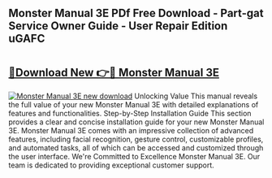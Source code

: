 ## Monster Manual 3E PDf Free Download - Part-gat Service Owner Guide - User Repair Edition uGAFC

# <h2><a href="http://cf14287.oget.top/?id=Monster+Manual+3E">🔗Download New 👉🔴 Monster Manual 3E</a></h2>

[![Monster Manual 3E new download](https://i.imgur.com/5g1atiW.png)](http://cf14287.oget.top/?id=Monster+Manual+3E)
Unlocking Value This manual reveals the full value of your new Monster Manual 3E with detailed explanations of features and functionalities. Step-by-Step Installation Guide This section provides a clear and concise installation guide for your new Monster Manual 3E. Monster Manual 3E comes with an impressive collection of advanced features, including facial recognition, gesture control, customizable profiles, and automated tasks, all of which can be accessed and customized through the user interface. We're Committed to Excellence Monster Manual 3E. Our team is dedicated to providing exceptional customer support.
